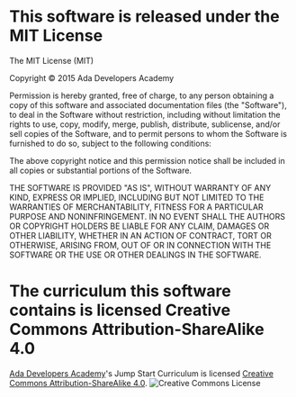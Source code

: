 # This software is released under the MIT License

The MIT License (MIT)

Copyright &copy; 2015 Ada Developers Academy

Permission is hereby granted, free of charge, to any person obtaining a copy of this software and associated documentation files (the "Software"), to deal in the Software without restriction, including without limitation the rights to use, copy, modify, merge, publish, distribute, sublicense, and/or sell copies of the Software, and to permit persons to whom the Software is furnished to do so, subject to the following conditions:

The above copyright notice and this permission notice shall be included in all copies or substantial portions of the Software.

THE SOFTWARE IS PROVIDED "AS IS", WITHOUT WARRANTY OF ANY KIND, EXPRESS OR IMPLIED, INCLUDING BUT NOT LIMITED TO THE WARRANTIES OF MERCHANTABILITY, FITNESS FOR A PARTICULAR PURPOSE AND NONINFRINGEMENT. IN NO EVENT SHALL THE AUTHORS OR COPYRIGHT HOLDERS BE LIABLE FOR ANY CLAIM, DAMAGES OR OTHER LIABILITY, WHETHER IN AN ACTION OF CONTRACT, TORT OR OTHERWISE, ARISING FROM, OUT OF OR IN CONNECTION WITH THE SOFTWARE OR THE USE OR OTHER DEALINGS IN THE SOFTWARE.

# The curriculum this software contains is licensed Creative Commons Attribution-ShareAlike 4.0

[Ada Developers Academy](http://adadevelopersacademy.org)'s Jump Start Curriculum is licensed [Creative Commons Attribution-ShareAlike 4.0](http://creativecommons.org/licenses/by-sa/4.0/).
![Creative Commons License](http://i.creativecommons.org/l/by-sa/4.0/80x15.png)
